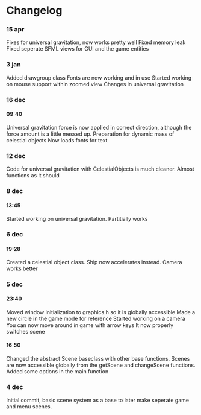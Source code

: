 Changelog
=========

### 15 apr

Fixes for universal gravitation, now works pretty well
Fixed memory leak
Fixed seperate SFML views for GUI and the game entities

### 3 jan

Added drawgroup class
Fonts are now working and in use
Started working on mouse support within zoomed view
Changes in universal gravitation

### 16 dec

#### 09:40
Universal gravitation force is now applied in correct direction, although the force amount is a little messed up.
Preparation for dynamic mass of celestial objects
Now loads fonts for text


### 12 dec
Code for universal gravitation with CelestialObjects is much cleaner.
Almost functions as it should

### 8 dec

#### 13:45
Started working on universal gravitation.
Partitially works


### 6 dec

#### 19:28
Created a celestial object class.
Ship now accelerates instead.
Camera works better

### 5 dec

#### 23:40
Moved window initialization to graphics.h so it is globally accessible
Made a new circle in the game mode for reference
Started working on a camera
You can now move around in game with arrow keys
It now properly switches scene

#### 16:50
Changed the abstract Scene baseclass with other base functions.
Scenes are now accessible globally from the getScene and changeScene functions.
Added some options in the main function

### 4 dec
Initial commit, basic scene system as a base to later make seperate game and menu scenes.
